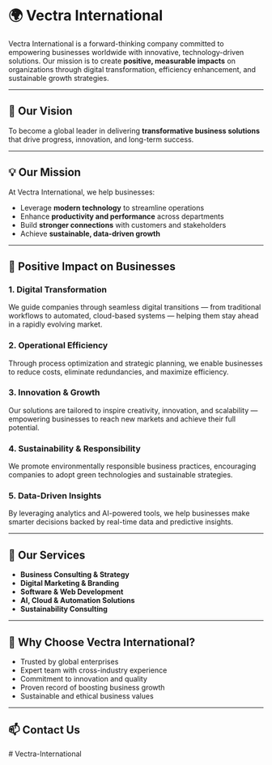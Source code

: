 # 🌍 Vectra International

Vectra International is a forward-thinking company committed to empowering businesses worldwide with innovative, technology-driven solutions. Our mission is to create **positive, measurable impacts** on organizations through digital transformation, efficiency enhancement, and sustainable growth strategies.

---

## 🚀 Our Vision

To become a global leader in delivering **transformative business solutions** that drive progress, innovation, and long-term success.

---

## 💡 Our Mission

At Vectra International, we help businesses:
- Leverage **modern technology** to streamline operations  
- Enhance **productivity and performance** across departments  
- Build **stronger connections** with customers and stakeholders  
- Achieve **sustainable, data-driven growth**

---

## 🌱 Positive Impact on Businesses

### 1. **Digital Transformation**
We guide companies through seamless digital transitions — from traditional workflows to automated, cloud-based systems — helping them stay ahead in a rapidly evolving market.

### 2. **Operational Efficiency**
Through process optimization and strategic planning, we enable businesses to reduce costs, eliminate redundancies, and maximize efficiency.

### 3. **Innovation & Growth**
Our solutions are tailored to inspire creativity, innovation, and scalability — empowering businesses to reach new markets and achieve their full potential.

### 4. **Sustainability & Responsibility**
We promote environmentally responsible business practices, encouraging companies to adopt green technologies and sustainable strategies.

### 5. **Data-Driven Insights**
By leveraging analytics and AI-powered tools, we help businesses make smarter decisions backed by real-time data and predictive insights.

---

## 🧩 Our Services

- **Business Consulting & Strategy**  
- **Digital Marketing & Branding**  
- **Software & Web Development**  
- **AI, Cloud & Automation Solutions**  
- **Sustainability Consulting**  

---

## 🤝 Why Choose Vectra International?

- Trusted by global enterprises  
- Expert team with cross-industry experience  
- Commitment to innovation and quality  
- Proven record of boosting business growth  
- Sustainable and ethical business values  

---

## 📫 Contact Us
#   V e c t r a - I n t e r n a t i o n a l  
 